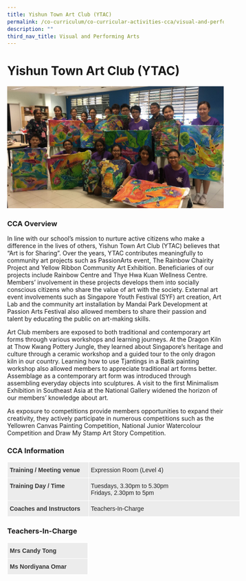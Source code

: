 ```yaml
---
title: Yishun Town Art Club (YTAC)
permalink: /co-curriculum/co-curricular-activities-cca/visual-and-performing-arts/yishun-town-art-club-ytac/
description: ""
third_nav_title: Visual and Performing Arts
---
```

# **Yishun Town Art Club (YTAC)**

![](/images/EKMS3284.jpg)


### CCA Overview

In line with our school’s mission to nurture active citizens who make a difference in the lives of others, Yishun Town Art Club (YTAC) believes that “Art is for Sharing”. Over the years, YTAC contributes meaningfully to community art projects such as PassionArts event, The Rainbow Chairity Project and Yellow Ribbon Community Art Exhibition. Beneficiaries of our projects include Rainbow Centre and Thye Hwa Kuan Wellness Centre. Members’ involvement in these projects develops them into socially conscious citizens who share the value of art with the society. External art event involvements such as Singapore Youth Festival (SYF) art creation, Art Lab and the community art installation by Mandai Park Development at Passion Arts Festival also allowed members to share their passion and talent by educating the public on art-making skills. 

Art Club members are exposed to both traditional and contemporary art forms through various workshops and learning journeys. At the Dragon Kiln at Thow Kwang Pottery Jungle, they learned about Singapore’s heritage and culture through a ceramic workshop and a guided tour to the only dragon kiln in our country. Learning how to use Tjantings in a Batik painting workshop also allowed members to appreciate traditional art forms better. Assemblage as a contemporary art form was introduced through assembling everyday objects into sculptures. A visit to the first Minimalism Exhibition in Southeast Asia at the National Gallery widened the horizon of our members’ knowledge about art.  

As exposure to competitions provide members opportunities to expand their creativity, they actively participate in numerous competitions such as the Yellowren Canvas Painting Competition, National Junior Watercolour Competition and Draw My Stamp Art Story Competition.  


### CCA Information


<table style="border-collapse:collapse;border-spacing:0;table-layout: fixed; width: 542px" class="tg"><colgroup><col style="width: 189px"><col style="width: 353px"></colgroup><thead><tr><th style="background-color:#ECECEC;border-color:#ffffff;border-style:solid;border-width:1px;color:#333;font-family:Arial, sans-serif;font-size:14px;font-weight:bold;overflow:hidden;padding:10px 5px;text-align:left;vertical-align:top;word-break:normal">Training / Meeting venue</th><th style="background-color:#ECECEC;border-color:#ffffff;border-style:solid;border-width:1px;color:#222;font-family:Arial, sans-serif;font-size:14px;font-weight:normal;overflow:hidden;padding:10px 5px;text-align:left;vertical-align:middle;word-break:normal"><span style="color:#222">Expression Room (Level 4)</span></th></tr></thead><tbody><tr><td style="background-color:#ECECEC;border-color:#ffffff;border-style:solid;border-width:1px;color:#333;font-family:Arial, sans-serif;font-size:14px;font-weight:bold;overflow:hidden;padding:10px 5px;text-align:left;vertical-align:top;word-break:normal">Training Day / Time</td><td style="background-color:#ECECEC;border-color:#ffffff;border-style:solid;border-width:1px;color:#222;font-family:Arial, sans-serif;font-size:14px;overflow:hidden;padding:10px 5px;text-align:left;vertical-align:middle;word-break:normal"><span style="color:#222">Tuesdays, 3.30pm to 5.30pm</span><br><span style="color:#222">Fridays, 2.30pm to 5pm</span></td></tr><tr><td style="background-color:#ECECEC;border-color:#ffffff;border-style:solid;border-width:1px;color:#333;font-family:Arial, sans-serif;font-size:14px;font-weight:bold;overflow:hidden;padding:10px 5px;text-align:left;vertical-align:top;word-break:normal">Coaches and Instructors</td><td style="background-color:#ECECEC;border-color:#ffffff;border-style:solid;border-width:1px;color:#222;font-family:Arial, sans-serif;font-size:14px;overflow:hidden;padding:10px 5px;text-align:left;vertical-align:middle;word-break:normal"><span style="color:#222">Teachers-In-Charge</span></td></tr></tbody></table>



### Teachers-In-Charge

<table style="border-collapse:collapse;border-spacing:0;table-layout: fixed; width: 188px" class="tg"><colgroup><col style="width: 188px"></colgroup><thead><tr><th style="background-color:#ECECEC;border-color:#ffffff;border-style:solid;border-width:1px;color:#333;font-family:Arial, sans-serif;font-size:14px;font-weight:bold;overflow:hidden;padding:10px 5px;text-align:left;vertical-align:top;word-break:normal"><span style="font-weight:800;color:#333">Mrs Candy Tong</span></th></tr></thead><tbody><tr><td style="background-color:#ECECEC;border-color:#ffffff;border-style:solid;border-width:1px;color:#333;font-family:Arial, sans-serif;font-size:14px;font-weight:bold;overflow:hidden;padding:10px 5px;text-align:left;vertical-align:top;word-break:normal"><span style="font-weight:800;color:#333">Ms Nordiyana Omar</span></td></tr></tbody></table>